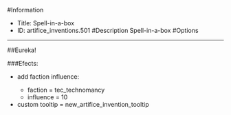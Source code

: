 #Information
 - Title: Spell-in-a-box
 - ID: artifice_inventions.501
#Description
Spell-in-a-box
#Options

___
##Eureka!

###Efects:<ul><li>add faction influence:</li><ul><li>faction = tec_technomancy</li><li>influence = 10</li></ul><li>custom tooltip = new_artifice_invention_tooltip</li></ul>
